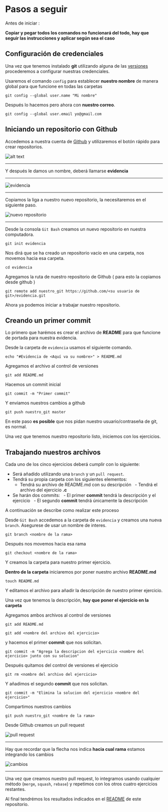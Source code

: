 # Pasos a seguir

Antes de iniciar :

**Copiar y pegar todos los comandos no funcionará del todo, hay que seguir las instrucciones y aplicar según sea el caso**

## Configuración de credenciales

Una vez que tenemos instalado **git** utilizando alguna de las [versiones](https://git-scm.com/downloads) procederemos a configurar nuestras credenciales.

Usaremos el comando `config` para establecer **nuestro nombre** de manera global para que funcione en todas las carpetas

`git config --global user.name "Mi nombre"`

Después lo hacemos pero ahora con **nuestro correo**.

`git config --global user.email yo@gmail.com`

## Iniciando un repositorio con Github

Accedemos a nuestra cuenta de [Github](https://github.com) y utilizaremos el botón rápido para crear repositorios.

![alt text](https://i.imgur.com/KIvja3W.png)

---

Y después le damos un nombre, deberá llamarse **evidencia** 

---

![evidencia](https://i.imgur.com/FcxOiQa.png)

---

Copiamos la liga a nuestro nuevo repositorio, la necesitaremos en el siguiente paso.

![nuevo repositorio](https://i.imgur.com/csyxp0n.png)

---

Desde la consola `Git Bash` creamos un nuevo repositorio en nuestra computadora.

`git init evidencia`

Nos dirá que se ha creado un repositorio vacío en una carpeta, nos movemos hacia esa carpeta.

`cd evidencia`

Agregamos la ruta de nuestro repositorio de Github ( para esto la copiamos desde github )

`git remote add nuestro_git https://github.com/<su usuario de git>/evidencia.git`

Ahora ya podemos iniciar a trabajar nuestro repositorio.

## Creando un primer commit

Lo primero que harémos es crear el archivo de **README** para que funcione de portada para nuestra evidencia.

Desde la carpeta de `evidencia` usamos el siguiente comando.

`echo "#Evidencia de <Aquí va su nombre>" > README.md`

Agregamos el archivo al control de versiones

`git add README.md`

Hacemos un commit inicial

`git commit -m "Primer commit"`

Y enviamos nuestros cambios a github

`git push nuestro_git master`

En este paso **es posible** que nos pidan nuestro usuario/contraseña de git, es normal.

Una vez que tenemos nuestro repositorio listo, iniciemos con los ejercicios.

## Trabajando nuestros archivos

Cada uno de los cinco ejercicios deberá cumplir con lo siguiente:

- Será añadido utilizando una `branch` y un `pull request`.
- Tendrá su propia carpeta con los siguientes elementos: 
   - Tendrá su archivo de README.md con su descripción
   - Tendrá el archivo del ejercicio **.c**
- Se harán dos commits:
   - El primer **commit** tendrá la descripción y el ejercicio
   - El segundo **commit** tendrá únicamente la descripción
   
A continuación se describe como realizar este proceso

Desde `Git Bash` accedemos a la carpeta de `evidencia` y creamos una nueva `branch`. Asegurese de usar un nombre de interes.

`git branch <nombre de la rama>`

Después nos movemos hacia esa rama

`git checkout <nombre de la rama>`

Y creamos la carpeta para nuestro primer ejercicio.

**Dentro de la carpeta** iniciaremos por poner nuestro archivo **README.md**

`touch README.md`

Y editamos el archivo para añadir la descripción de nuestro primer ejercicio.

Una vez que tenemos la descripción, **hay que poner el ejercicio en la carpeta**

Agregamos ambos archivos al control de versiones

`git add README.md`

`git add <nombre del archivo del ejercicio>`

y hacemos el primer **commit** que nos solicitan.

`git commit -m "Agrega la descripcion del ejercicio <nombre del ejercicio> junto con su solucion"`

Después quitamos del control de versiones el ejercicio

`git rm <nombre del archivo del ejercicio>`

Y añadimos el segundo **commit** que nos solicitan.

`git commit -m "Elimina la solucion del ejercicio <nombre del ejercicio>"`

Compartimos nuestros cambios

`git push nuestro_git <nombre de la rama>`

Desde Github creamos un pull request

![pull request](https://i.imgur.com/JDXNcZK.png) 

---

Hay que recordar que la flecha nos indica **hacia cual rama** estamos integrando los cambios

![cambios](https://i.imgur.com/i5aKgmv.png)

---

Una vez que creamos nuestro pull request, lo integramos usando cualquier método (`merge`, `squash`, `rebase`) y repetimos con los otros cuatro ejercicios restantes.

Al final tendrémos los resultados indicados en el [README](/README.md#resultados) de este repositorio.